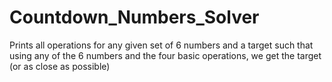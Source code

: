# Countdown_Numbers_Solver
Prints all operations for any given set of 6 numbers and a target such that using any of the 6 numbers and the four basic operations, we get the target (or as close as possible)
